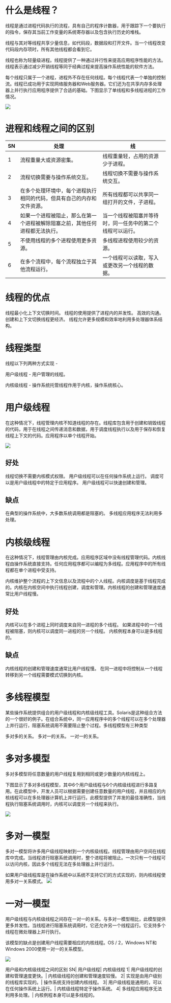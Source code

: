 # 什么是线程？
线程是通过进程代码执行的流程，具有自己的程序计数器，用于跟踪下一个要执行的指令，保存其当前工作变量的系统寄存器以及包含执行历史的堆栈。

线程与其对等线程共享少量信息，如代码段，数据段和打开文件。当一个线程改变代码段内存项时，所有其他线程都会看到它。

线程也称为轻量级进程。线程提供了一种通过并行性来提高应用程序性能的方法。线程表示通过减少开销线程等同于经典过程来提高操作系统性能的软件方法。

每个线程只属于一个进程，进程外不存在任何线程。每个线程代表一个单独的控制流。线程已成功用于实现网络服务器和Web服务器。它们还为在共享内存多处理器上并行执行应用程序提供了合适的基础。下图显示了单线程和多线程进程的工作情况。

![](./images/thread_processes.jpg)

# 进程和线程之间的区别
SN|	处理	|线
---|-------|----
1	|流程重量大或资源密集。|	线程重量轻，占用的资源少于进程。
2|	流程切换需要与操作系统交互。|	线程切换不需要与操作系统交互。
3|	在多个处理环境中，每个进程执行相同的代码，但具有自己的内存和文件资源。|	所有线程都可以共享同一组打开的文件，子进程。
4	|如果一个进程被阻止，那么在第一个进程被解除阻塞之前，其他任何进程都无法执行。|	当一个线程被阻塞并等待时，同一任务中的第二个线程可以运行。
5|	不使用线程的多个进程使用更多资源。|	多线程进程使用较少的资源。
6	|在多个流程中，每个流程独立于其他流程运行。|	一个线程可以读取，写入或更改另一个线程的数据。

# 线程的优点
线程最小化上下文切换时间。
线程的使用提供了进程内的并发性。
高效的沟通。
创建和上下文切换线程更经济。
线程允许更多规模和效率地利用多处理器体系结构。
# 线程类型
线程以下列两种方式实现 -

用户级线程 - 用户管理的线程。

内核级线程 - 操作系统托管线程作用于内核，操作系统核心。
# 用户级线程
在这种情况下，线程管理内核不知道线程的存在。线程库包含用于创建和销毁线程的代码，用于在线程之间传递消息和数据，用于调度线程执行以及用于保存和恢复线程上下文的代码。应用程序以单个线程开始。

![](./images/user_threads.jpg)

## 好处
线程切换不需要内核模式权限。
用户级线程可以在任何操作系统上运行。
调度可以是用户级线程中的特定于应用程序。
用户级线程可以快速创建和管理。
## 缺点
在典型的操作系统中，大多数系统调用都是阻塞的。
多线程应用程序无法利用多处理。

# 内核级线程
在这种情况下，线程管理由内核完成。应用程序区域中没有线程管理代码。内核线程由操作系统直接支持。任何应用程序都可以编程为多线程。应用程序中的所有线程都在单个进程中受支持。

内核维护整个流程的上下文信息以及流程中的个人线程。内核调度是基于线程完成的。内核在内核空间中执行线程创建，调度和管理。内核线程的创建和管理速度通常比用户线程慢。

## 好处
内核可以在多个进程上同时调度来自同一进程的多个线程。
如果进程中的一个线程被阻塞，则内核可以调度同一进程的另一个线程。
内核例程本身可以是多线程的。
## 缺点
内核线程的创建和管理速度通常比用户线程慢。
在同一进程中将控制从一个线程转移到另一个线程需要模式切换到内核。

# 多线程模型
某些操作系统提供组合的用户级线程和内核级线程工具。Solaris是这种组合方法的一个很好的例子。在组合系统中，同一应用程序中的多个线程可以在多个处理器上并行运行，阻塞系统调用不需要阻止整个过程。多线程模型有三种类型

多对多的关系。
多对一的关系。
一对一的关系。

# 多对多模型
多对多模型将任意数量的用户线程复用到相同或更少数量的内核线程上。

下图显示了多对多线程模型，其中6个用户级线程与6个内核级线程进行多路复用。在此模型中，开发人员可以根据需要创建任意数量的用户线程，并且相应的内核线程可以在多处理器计算机上并行运行。此模型提供了并发的最佳准确性，当线程执行阻塞系统调用时，内核可以调度另一个线程来执行。

![](./images/many_to_many.jpg)

# 多对一模型
多对一模型将许多用户级线程映射到一个内核级线程。线程管理由用户空间在线程库中完成。当线程进行阻塞系统调用时，整个进程将被阻止。一次只有一个线程可以访问内核，因此多个线程无法在多处理器上并行运行。

如果用户级线程库是在操作系统中以系统不支持它们的方式实现的，则内核线程使用多对一关系模式。
![](./images/many_to_one.jpg)

# 一对一模型
用户级线程与内核级线程之间存在一对一的关系。与多对一模型相比，此模型提供更多并发性。当线程进行阻塞系统调用时，它还允许另一个线程运行。它支持多个线程在微处理器上并行执行。

该模型的缺点是创建用户线程需要相应的内核线程。OS / 2，Windows NT和Windows 2000使用一对一的关系模型。

![](./images/one_to_one.jpg)

用户级和内核级线程之间的区别
SN|	用户级线程|	内核级线程
1|	用户级线程的创建和管理速度更快。|	内核级线程的创建和管理速度较慢。
2|	实现是由用户级别的线程库实现的。|	操作系统支持创建内核线程。
3|	用户级线程是通用的，可以在任何操作系统上运行。|	内核级线程特定于操作系统。
4|	多线程应用程序无法利用多处理。|	内核例程本身可以是多线程的。

